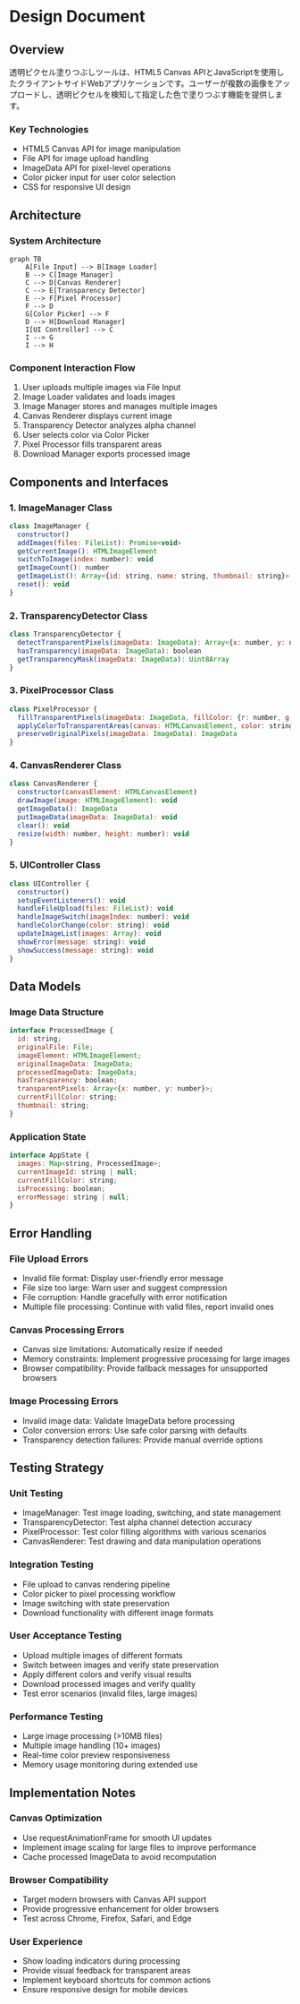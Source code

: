 # Design Document

## Overview

透明ピクセル塗りつぶしツールは、HTML5 Canvas APIとJavaScriptを使用したクライアントサイドWebアプリケーションです。ユーザーが複数の画像をアップロードし、透明ピクセルを検知して指定した色で塗りつぶす機能を提供します。

### Key Technologies
- HTML5 Canvas API for image manipulation
- File API for image upload handling
- ImageData API for pixel-level operations
- Color picker input for user color selection
- CSS for responsive UI design

## Architecture

### System Architecture
```mermaid
graph TB
    A[File Input] --> B[Image Loader]
    B --> C[Image Manager]
    C --> D[Canvas Renderer]
    C --> E[Transparency Detector]
    E --> F[Pixel Processor]
    F --> D
    G[Color Picker] --> F
    D --> H[Download Manager]
    I[UI Controller] --> C
    I --> G
    I --> H
```

### Component Interaction Flow
1. User uploads multiple images via File Input
2. Image Loader validates and loads images
3. Image Manager stores and manages multiple images
4. Canvas Renderer displays current image
5. Transparency Detector analyzes alpha channel
6. User selects color via Color Picker
7. Pixel Processor fills transparent areas
8. Download Manager exports processed image

## Components and Interfaces

### 1. ImageManager Class
```javascript
class ImageManager {
  constructor()
  addImages(files: FileList): Promise<void>
  getCurrentImage(): HTMLImageElement
  switchToImage(index: number): void
  getImageCount(): number
  getImageList(): Array<{id: string, name: string, thumbnail: string}>
  reset(): void
}
```

### 2. TransparencyDetector Class
```javascript
class TransparencyDetector {
  detectTransparentPixels(imageData: ImageData): Array<{x: number, y: number}>
  hasTransparency(imageData: ImageData): boolean
  getTransparencyMask(imageData: ImageData): Uint8Array
}
```

### 3. PixelProcessor Class
```javascript
class PixelProcessor {
  fillTransparentPixels(imageData: ImageData, fillColor: {r: number, g: number, b: number}): ImageData
  applyColorToTransparentAreas(canvas: HTMLCanvasElement, color: string): void
  preserveOriginalPixels(imageData: ImageData): ImageData
}
```

### 4. CanvasRenderer Class
```javascript
class CanvasRenderer {
  constructor(canvasElement: HTMLCanvasElement)
  drawImage(image: HTMLImageElement): void
  getImageData(): ImageData
  putImageData(imageData: ImageData): void
  clear(): void
  resize(width: number, height: number): void
}
```

### 5. UIController Class
```javascript
class UIController {
  constructor()
  setupEventListeners(): void
  handleFileUpload(files: FileList): void
  handleImageSwitch(imageIndex: number): void
  handleColorChange(color: string): void
  updateImageList(images: Array): void
  showError(message: string): void
  showSuccess(message: string): void
}
```

## Data Models

### Image Data Structure
```javascript
interface ProcessedImage {
  id: string;
  originalFile: File;
  imageElement: HTMLImageElement;
  originalImageData: ImageData;
  processedImageData: ImageData;
  hasTransparency: boolean;
  transparentPixels: Array<{x: number, y: number}>;
  currentFillColor: string;
  thumbnail: string;
}
```

### Application State
```javascript
interface AppState {
  images: Map<string, ProcessedImage>;
  currentImageId: string | null;
  currentFillColor: string;
  isProcessing: boolean;
  errorMessage: string | null;
}
```

## Error Handling

### File Upload Errors
- Invalid file format: Display user-friendly error message
- File size too large: Warn user and suggest compression
- File corruption: Handle gracefully with error notification
- Multiple file processing: Continue with valid files, report invalid ones

### Canvas Processing Errors
- Canvas size limitations: Automatically resize if needed
- Memory constraints: Implement progressive processing for large images
- Browser compatibility: Provide fallback messages for unsupported browsers

### Image Processing Errors
- Invalid image data: Validate ImageData before processing
- Color conversion errors: Use safe color parsing with defaults
- Transparency detection failures: Provide manual override options

## Testing Strategy

### Unit Testing
- ImageManager: Test image loading, switching, and state management
- TransparencyDetector: Test alpha channel detection accuracy
- PixelProcessor: Test color filling algorithms with various scenarios
- CanvasRenderer: Test drawing and data manipulation operations

### Integration Testing
- File upload to canvas rendering pipeline
- Color picker to pixel processing workflow
- Image switching with state preservation
- Download functionality with different image formats

### User Acceptance Testing
- Upload multiple images of different formats
- Switch between images and verify state preservation
- Apply different colors and verify visual results
- Download processed images and verify quality
- Test error scenarios (invalid files, large images)

### Performance Testing
- Large image processing (>10MB files)
- Multiple image handling (10+ images)
- Real-time color preview responsiveness
- Memory usage monitoring during extended use

## Implementation Notes

### Canvas Optimization
- Use requestAnimationFrame for smooth UI updates
- Implement image scaling for large files to improve performance
- Cache processed ImageData to avoid recomputation

### Browser Compatibility
- Target modern browsers with Canvas API support
- Provide progressive enhancement for older browsers
- Test across Chrome, Firefox, Safari, and Edge

### User Experience
- Show loading indicators during processing
- Provide visual feedback for transparent areas
- Implement keyboard shortcuts for common actions
- Ensure responsive design for mobile devices